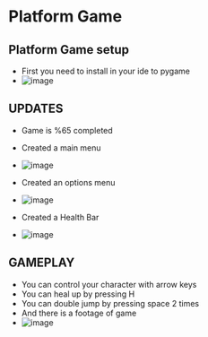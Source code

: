 # Platform Game
## Platform Game setup
*  First you need to install in your ide to pygame
*  ![image](https://github.com/FurkanBirand/Platform-Game/assets/150913417/50c40053-4a07-44e8-b7a5-d16bc989b8ee)

  

## UPDATES
  * Game is %65 completed
  * Created a main menu
  * ![image](https://github.com/FurkanBirand/Platform-Game/assets/150913417/4d0b6ca9-b641-439c-8f92-de450645b8ba)

  * Created an options menu
  * ![image](https://github.com/FurkanBirand/Platform-Game/assets/150913417/744b680d-d621-4bed-8d8a-7d51df2e531f)
  * Created a Health Bar
  * ![image](https://github.com/FurkanBirand/Platform-Game/assets/150913417/b2043cc7-3eee-4f73-8af4-66a0e7004aba)


## GAMEPLAY
* You can control your character with arrow keys
* You can heal up by pressing H
* You can double jump by pressing space 2 times
* And there is a footage of game
* ![image](https://github.com/FurkanBirand/Platform-Game/assets/150913417/51c110ff-7a5f-4283-9190-7b5b99a4fd2e)
  

 


